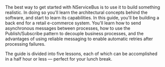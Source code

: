The best way to get started with NServiceBus is to use it to build something realistic. In doing so you'll learn the architectural concepts behind the software, and start to learn its capabilities. In this guide, you'll be building a back end for a retail e-commerce system. You'll learn how to send asynchronous messages between processes, how to use the Publish/Subscribe pattern to decouple business processes, and the advantages of using reliable messaging to enable automatic retries after processing failures.

The guide is divided into five lessons, each of which can be accomplished in a half hour or less — perfect for your lunch break.